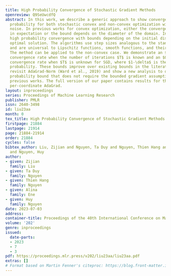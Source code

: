 ```yaml
---
title: High Probability Convergence of Stochastic Gradient Methods
openreview: Q9SeUwcdfQ
abstract: In this work, we describe a generic approach to show convergence with high
  probability for both stochastic convex and non-convex optimization with sub-Gaussian
  noise. In previous works for convex optimization, either the convergence is only
  in expectation or the bound depends on the diameter of the domain. Instead, we show
  high probability convergence with bounds depending on the initial distance to the
  optimal solution. The algorithms use step sizes analogous to the standard settings
  and are universal to Lipschitz functions, smooth functions, and their linear combinations.
  The method can be applied to the non-convex case. We demonstrate an $O((1+\sigma^{2}\log(1/\delta))/T+\sigma/\sqrt{T})$
  convergence rate when the number of iterations $T$ is known and an $O((1+\sigma^{2}\log(T/\delta))/\sqrt{T})$
  convergence rate when $T$ is unknown for SGD, where $1-\delta$ is the desired success
  probability. These bounds improve over existing bounds in the literature. We also
  revisit AdaGrad-Norm (Ward et al., 2019) and show a new analysis to obtain a high
  probability bound that does not require the bounded gradient assumption made in
  previous works. The full version of our paper contains results for the standard
  per-coordinate AdaGrad.
layout: inproceedings
series: Proceedings of Machine Learning Research
publisher: PMLR
issn: 2640-3498
id: liu23aa
month: 0
tex_title: High Probability Convergence of Stochastic Gradient Methods
firstpage: 21884
lastpage: 21914
page: 21884-21914
order: 21884
cycles: false
bibtex_author: Liu, Zijian and Nguyen, Ta Duy and Nguyen, Thien Hang and Ene, Alina
  and Nguyen, Huy
author:
- given: Zijian
  family: Liu
- given: Ta Duy
  family: Nguyen
- given: Thien Hang
  family: Nguyen
- given: Alina
  family: Ene
- given: Huy
  family: Nguyen
date: 2023-07-03
address: 
container-title: Proceedings of the 40th International Conference on Machine Learning
volume: '202'
genre: inproceedings
issued:
  date-parts:
  - 2023
  - 7
  - 3
pdf: https://proceedings.mlr.press/v202/liu23aa/liu23aa.pdf
extras: []
# Format based on Martin Fenner's citeproc: https://blog.front-matter.io/posts/citeproc-yaml-for-bibliographies/
---
```

